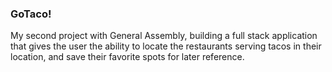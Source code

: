 ### GoTaco!
My second project with General Assembly, building a full stack application that gives the user the ability to locate the restaurants serving tacos in their location, and save their favorite spots for later reference.

